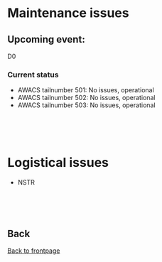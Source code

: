 # Maintenance issues

## Upcoming event: 
D0

### Current status
- AWACS tailnumber 501: No issues, operational
- AWACS tailnumber 502: No issues, operational
- AWACS tailnumber 503: No issues, operational

<br>
<br>
<br>

# Logistical issues
- NSTR
<br>
<br>
<br>



## Back
[Back to frontpage](https://132nd-vwing.github.io/OPAC-Brief/)

